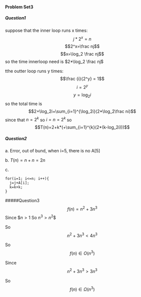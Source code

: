 <script type="text/javascript" src="http://cdn.mathjax.org/mathjax/latest/MathJax.js?config=default"></script>
#### Problem Set3

##### Question1
suppose that the inner loop runs x times:
$$j*2^x = n$$
$$2^x=\frac nj$$
$$x=\log_2 \frac nj$$
so the time innerloop need is $2*\log_2 \frac nj$

tthe outter loop runs y times:
$$\frac {i}{2^y} = 1$$
$$i=2^y$$
$$y=\log_2 i$$
so the total time is
$$2+\log_2i+\sum_{i=1}^{\log_2i}(2*\log_2\frac ni)$$
since that $n=2^k$ so $i=n=2^k$
so
$$T(n)=2+k*(+\sum_{i=1}^{k}(2*(k-log_2i)))$$

##### Question2

a.  Error, out of bund, when i=5, there is no A[5]

b. $T(n)=n+n=2n$

c.
```
for(i=1; i<=n; i++){
  j=j+A[i];
  k=k+k;
}
```

#####Question3
$$f(n)=n^2+3n^3$$
Since
$$n>1$ So $n^3>n^2$$

So
$$n^2+3n^3 < 4n^3$$

So
$$f(n) \in O(n^3)$$

Since
$$n^2+3n^3 > 3n^3$$

So
$$f(n) \in \Omega(n^3)$$
